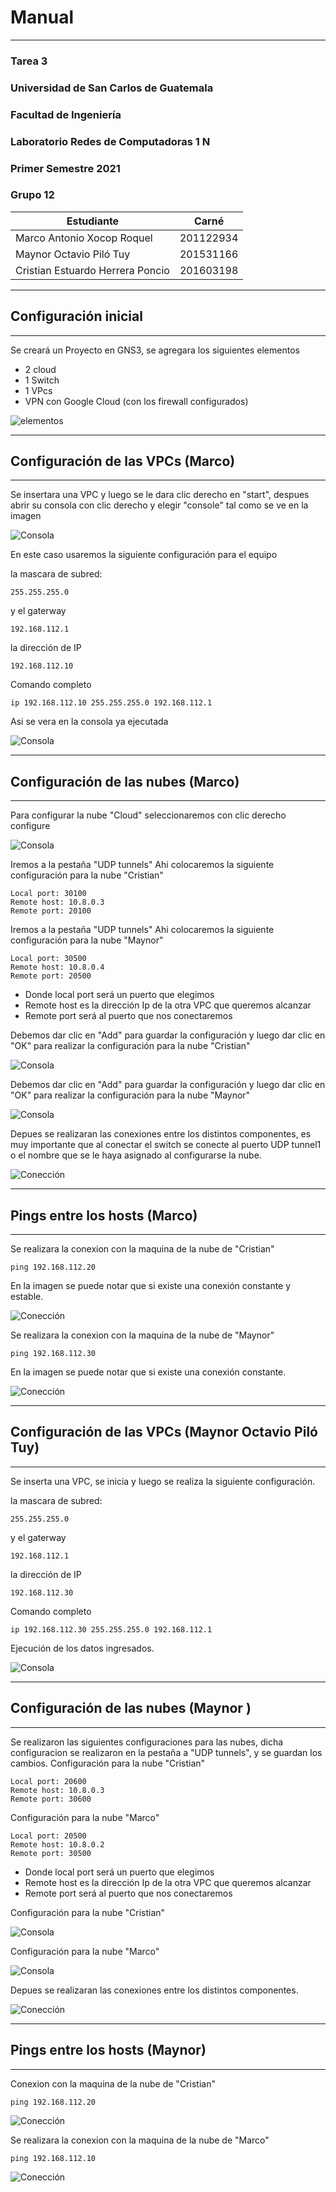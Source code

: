 # **Manual** 
---
### Tarea 3 
### Universidad de San Carlos de Guatemala
### Facultad de Ingeniería 
### Laboratorio Redes de Computadoras 1 N
### Primer Semestre 2021
### Grupo 12


| Estudiante | Carné | 
| ------ | ------ |
| Marco Antonio Xocop Roquel | 201122934 |
| Maynor Octavio Piló Tuy | 201531166 |
| Cristian Estuardo Herrera Poncio | 201603198 |

---
## Configuración inicial
---
Se creará un Proyecto en GNS3, se agregara los siguientes elementos

- 2 cloud
- 1 Switch
- 1 VPcs
- VPN con Google Cloud (con los firewall configurados)

![elementos](/Practica1/img/m1.PNG)


---
## Configuración de las VPCs (Marco)
---
Se insertara una VPC y luego se le dara clic derecho en "start", despues abrir su consola con clic derecho y elegir "console" tal como se ve en la imagen

![Consola](/Practica1/img/m2.png)

En este caso usaremos la siguiente configuración para el equipo

la mascara de subred:
```
255.255.255.0
```
y el gaterway
```
192.168.112.1 
```
la dirección de IP
```
192.168.112.10
```
Comando completo
```
ip 192.168.112.10 255.255.255.0 192.168.112.1
```
   
Asi se vera en la consola ya ejecutada 

![Consola](/Practica1/img/m3.png)



---
## Configuración de las nubes (Marco)
---
Para configurar la nube "Cloud" seleccionaremos con clic derecho configure

![Consola](/Practica1/img/m4.png)

Iremos a la pestaña "UDP tunnels"
Ahi colocaremos la siguiente configuración para la nube "Cristian"
```
Local port: 30100
Remote host: 10.8.0.3
Remote port: 20100
```

Iremos a la pestaña "UDP tunnels"
Ahi colocaremos la siguiente configuración para la nube "Maynor"
```
Local port: 30500
Remote host: 10.8.0.4
Remote port: 20500
```

- Donde local port será un puerto que elegimos
- Remote host es la dirección Ip de la otra VPC que queremos alcanzar
- Remote port será al puerto que nos conectaremos

Debemos dar clic en "Add" para guardar la configuración y luego dar clic en "OK" para realizar la configuración para la nube "Cristian"

![Consola](/Practica1/img/m5.PNG)

Debemos dar clic en "Add" para guardar la configuración y luego dar clic en "OK" para realizar la configuración para la nube "Maynor"

![Consola](/Practica1/img/m9.PNG)


Depues se realizaran las conexiones entre los distintos componentes, es muy importante que al conectar el switch se conecte al puerto UDP tunnel1 o el nombre que se le haya asignado al configurarse la nube.

![Conección](/Practica1/img/m6.PNG)

---
## Pings entre los hosts (Marco)
---
Se realizara la conexion con la maquina de la nube de "Cristian"
```
ping 192.168.112.20
```
En la imagen se puede notar que si existe una conexión constante y estable.

![Conección](/Practica1/img/m7.PNG)


Se realizara la conexion con la maquina de la nube de "Maynor"
```
ping 192.168.112.30
```
En la imagen se puede notar que si existe una conexión constante.

![Conección](/Practica1/img/m8.PNG)


---
## Configuración de las VPCs (Maynor Octavio Piló Tuy)
---
Se inserta una VPC, se inicia y luego se realiza la siguiente configuración. 

la mascara de subred:
```
255.255.255.0
```
y el gaterway
```
192.168.112.1 
```
la dirección de IP
```
192.168.112.30
```
Comando completo
```
ip 192.168.112.30 255.255.255.0 192.168.112.1
```
Ejecución de los datos ingresados.   

![Consola](Practica1/img/mimg1.png)

---
## Configuración de las nubes (Maynor )
---
Se realizaron las siguientes configuraciones para las nubes, dicha configuracion se realizaron en la pestaña 
a "UDP tunnels", y se guardan los cambios. 
Configuración para la nube  "Cristian" 
```
Local port: 20600
Remote host: 10.8.0.3
Remote port: 30600
```
Configuración para la nube "Marco"
```
Local port: 20500
Remote host: 10.8.0.2
Remote port: 30500
```

- Donde local port será un puerto que elegimos
- Remote host es la dirección Ip de la otra VPC que queremos alcanzar
- Remote port será al puerto que nos conectaremos

Configuración para la nube  "Cristian" 

![Consola](Practica1/img/mimg2.png)

Configuración para la nube "Marco"

![Consola](Practica1/img/mimg3.png)


Depues se realizaran las conexiones entre los distintos componentes.

![Conección](Practica1/img/mimg4.png)

---
## Pings entre los hosts (Maynor)
---
Conexion con la maquina de la nube de "Cristian"
```
ping 192.168.112.20
```
![Conección](/Practica1/img/ping1.png)

Se realizara la conexion con la maquina de la nube de "Marco"
```
ping 192.168.112.10
```

![Conección](Practica1/img/ping2.png)
